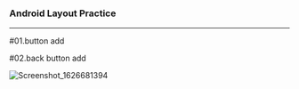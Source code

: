 ### **Android Layout Practice**
___

#01.button add

#02.back button add

![Screenshot_1626681394](https://user-images.githubusercontent.com/85157490/126125593-68ded77a-a3e7-4377-a477-bcc6803a19ef.png)
